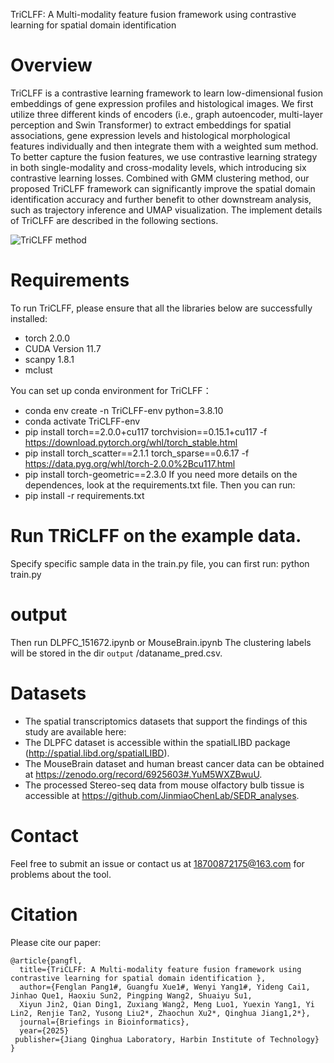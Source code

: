 TriCLFF: A Multi-modality feature fusion framework using contrastive learning for spatial domain identification

# Overview
TriCLFF is a contrastive learning framework to learn low-dimensional fusion embeddings of gene expression profiles and histological images. We first utilize three different kinds of encoders (i.e., graph autoencoder, multi-layer perception and Swin Transformer) to extract embeddings for spatial associations, gene expression levels and histological morphological features individually and then integrate them with a weighted sum method. To better capture the fusion features, we use contrastive learning strategy in both single-modality and cross-modality levels, which introducing six contrastive learning losses. Combined with GMM clustering method, our proposed TriCLFF framework can significantly improve the spatial domain identification accuracy and further benefit to other downstream analysis, such as trajectory inference and UMAP visualization. The implement details of TriCLFF are described in the following sections.

![TriCLFF method](TriCLFF.bmp)

# Requirements
To run TriCLFF, please ensure that all the libraries below are successfully installed:
- torch 2.0.0
- CUDA Version 11.7
- scanpy 1.8.1
- mclust

You can set up conda environment for TriCLFF：
- conda env create -n TriCLFF-env python=3.8.10
- conda activate TriCLFF-env
- pip install torch==2.0.0+cu117 torchvision==0.15.1+cu117 -f https://download.pytorch.org/whl/torch_stable.html
- pip install torch_scatter==2.1.1 torch_sparse==0.6.17 -f https://data.pyg.org/whl/torch-2.0.0%2Bcu117.html
- pip install torch-geometric==2.3.0
If you need more details on the dependences, look at the requirements.txt file.
Then you can run:
- pip install -r requirements.txt

# Run TRiCLFF on the example data.
Specify specific sample data in the train.py file, you can first run: 
python train.py
# output
Then run DLPFC_151672.ipynb or MouseBrain.ipynb
The clustering labels will be stored in the dir `output` /dataname_pred.csv. 
# Datasets
- The spatial transcriptomics datasets that support the findings of this study are available here:
- The DLPFC dataset is accessible within the spatialLIBD package (http://spatial.libd.org/spatialLIBD). 
- The MouseBrain dataset and human breast cancer data can be obtained at https://zenodo.org/record/6925603#.YuM5WXZBwuU. 
- The processed Stereo-seq data from mouse olfactory bulb tissue is accessible at https://github.com/JinmiaoChenLab/SEDR_analyses.
# Contact
Feel free to submit an issue or contact us at 18700872175@163.com for problems about the tool.
# Citation
Please cite our paper:
```
@article{pangfl,
  title={TriCLFF: A Multi-modality feature fusion framework using contrastive learning for spatial domain identification },
  author={Fenglan Pang1#, Guangfu Xue1#, Wenyi Yang1#, Yideng Cai1, Jinhao Que1, Haoxiu Sun2, Pingping Wang2, Shuaiyu Su1, 
  Xiyun Jin2, Qian Ding1, Zuxiang Wang2, Meng Luo1, Yuexin Yang1, Yi Lin2, Renjie Tan2, Yusong Liu2*, Zhaochun Xu2*, Qinghua Jiang1,2*},
  journal={Briefings in Bioinformatics},
  year={2025}
 publisher={Jiang Qinghua Laboratory, Harbin Institute of Technology}
}
```

